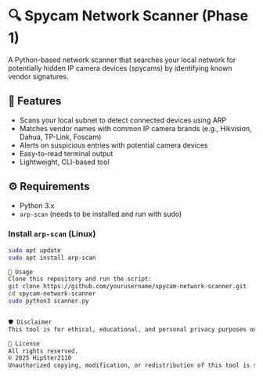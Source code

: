 # 🔍 Spycam Network Scanner (Phase 1)

A Python-based network scanner that searches your local network for potentially hidden IP camera devices (spycams) by identifying known vendor signatures.

## 📌 Features

- Scans your local subnet to detect connected devices using ARP
- Matches vendor names with common IP camera brands (e.g., Hikvision, Dahua, TP-Link, Foscam)
- Alerts on suspicious entries with potential camera devices
- Easy-to-read terminal output
- Lightweight, CLI-based tool

## ⚙️ Requirements

- Python 3.x
- `arp-scan` (needs to be installed and run with sudo)

### Install `arp-scan` (Linux)

```bash
sudo apt update
sudo apt install arp-scan

🚀 Usage
Clone this repository and run the script:
git clone https://github.com/yourusername/spycam-network-scanner.git
cd spycam-network-scanner
sudo python3 scanner.py


🛡 Disclaimer
This tool is for ethical, educational, and personal privacy purposes only. Use it only on networks you own or have explicit permission to scan.

📄 License
All rights reserved.
© 2025 HipSter2110
Unauthorized copying, modification, or redistribution of this tool is strictly prohibited.
